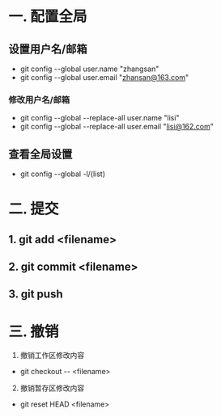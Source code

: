 # 一. 配置全局
## 设置用户名/邮箱
* git config --global user.name "zhangsan"
* git config --global user.email "zhansan@163.com"
### 修改用户名/邮箱
* git config --global --replace-all user.name "lisi"
* git config --global --replace-all user.email "lisi@162.com"
## 查看全局设置
* git config --global -l/(list)
# 二. 提交
## 1. git add \<filename>
## 2. git commit \<filename>
## 3. git push
# 三. 撤销
1. 撤销工作区修改内容
* git checkout -- \<filename>
2. 撤销暂存区修改内容
* git reset HEAD \<filename>
